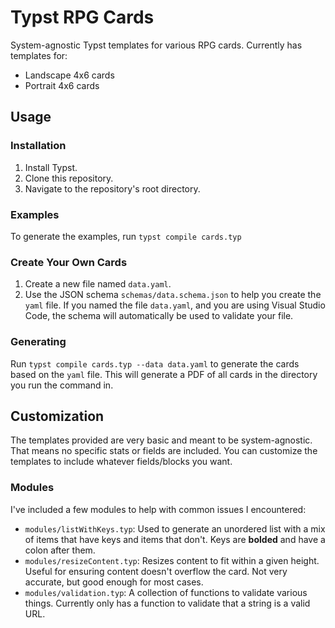 # Typst RPG Cards

System-agnostic Typst templates for various RPG cards. Currently has templates for:

- Landscape 4x6 cards
- Portrait 4x6 cards

## Usage

### Installation

1. Install Typst.
1. Clone this repository.
1. Navigate to the repository's root directory.

### Examples

To generate the examples, run `typst compile cards.typ`

### Create Your Own Cards

1. Create a new file named `data.yaml`.
2. Use the JSON schema `schemas/data.schema.json` to help you create the `yaml` file. If you named the file `data.yaml`, and you are using Visual Studio Code, the schema will automatically be used to validate your file.

### Generating

Run `typst compile cards.typ --data data.yaml` to generate the cards based on the `yaml` file. This will generate a PDF of all cards in the directory you run the command in.

## Customization

The templates provided are very basic and meant to be system-agnostic. That means no specific stats or fields are included. You can customize the templates to include whatever fields/blocks you want.

### Modules

I've included a few modules to help with common issues I encountered:

- `modules/listWithKeys.typ`: Used to generate an unordered list with a mix of items that have keys and items that don't. Keys are **bolded** and have a colon after them.
- `modules/resizeContent.typ`: Resizes content to fit within a given height. Useful for ensuring content doesn't overflow the card. Not very accurate, but good enough for most cases.
- `modules/validation.typ`: A collection of functions to validate various things. Currently only has a function to validate that a string is a valid URL.
